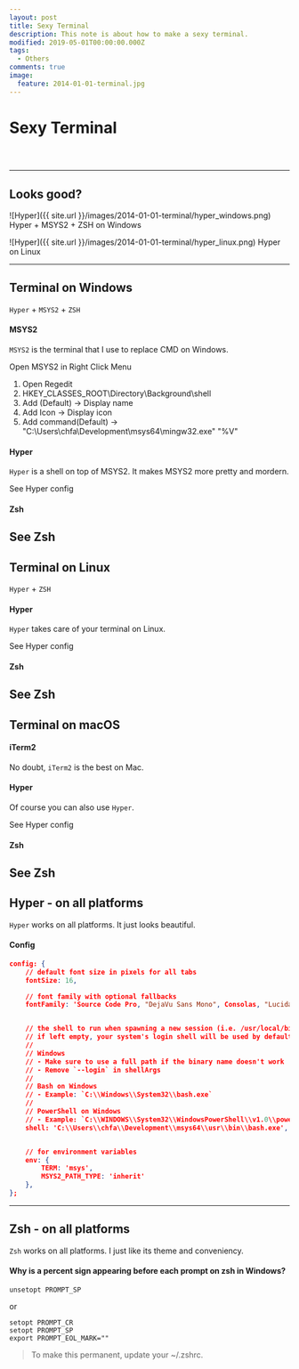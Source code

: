 ```yaml
---
layout: post
title: Sexy Terminal
description: This note is about how to make a sexy terminal.
modified: 2019-05-01T00:00:00.000Z
tags:
  - Others
comments: true
image:
  feature: 2014-01-01-terminal.jpg
---
```

# Sexy Terminal

<div class="social-share" data-initialized="true">
    <a href="#" class="social-share-icon icon-weibo"></a>
    <a href="#" class="social-share-icon icon-qq"></a>
    <a href="#" class="social-share-icon icon-wechat"></a>
</div>
<link rel="stylesheet" href="https://resource.chun.no/sharejs/css/share.min.css">
<script src="https://resource.chun.no/sharejs/js/social-share.min.js"></script>

### &nbsp;

---

## Looks good?

![Hyper]({{ site.url }}/images/2014-01-01-terminal/hyper_windows.png)
Hyper + MSYS2 + ZSH on Windows

![Hyper]({{ site.url }}/images/2014-01-01-terminal/hyper_linux.png)
Hyper on Linux

---

## Terminal on Windows

`Hyper` + `MSYS2` + `ZSH`

#### MSYS2

`MSYS2` is the terminal that I use to replace CMD on Windows.

Open MSYS2 in Right Click Menu
  1. Open Regedit
  2. HKEY_CLASSES_ROOT\Directory\Background\shell
  3. Add (Default) -> Display name
  4. Add Icon -> Display icon
  5. Add command\(Default) -> "C:\Users\chfa\Development\msys64\mingw32.exe" "%V"

#### Hyper

`Hyper` is a shell on top of MSYS2.
It makes MSYS2 more pretty and mordern.

<a herf="#hyper---on-all-platforms">See Hyper config</a>

#### Zsh

<a herf="#zsh---on-all-platforms">See Zsh</a>
---

## Terminal on Linux

`Hyper` + `ZSH`

#### Hyper

`Hyper` takes care of your terminal on Linux.

<a herf="#hyper---on-all-platforms">See Hyper config</a>

#### Zsh

<a herf="#zsh---on-all-platforms">See Zsh</a>
---

## Terminal on macOS

#### iTerm2

No doubt, `iTerm2` is the best on Mac.

#### Hyper

Of course you can also use `Hyper`.

<a herf="#hyper---on-all-platforms">See Hyper config</a>

#### Zsh

<a herf="#zsh---on-all-platforms">See Zsh</a>
---

## Hyper - on all platforms

`Hyper` works on all platforms. It just looks beautiful.

#### Config

``` json
config: {
    // default font size in pixels for all tabs
    fontSize: 16,

    // font family with optional fallbacks
    fontFamily: 'Source Code Pro, "DejaVu Sans Mono", Consolas, "Lucida Console", monospace',


    // the shell to run when spawning a new session (i.e. /usr/local/bin/fish)
    // if left empty, your system's login shell will be used by default
    //
    // Windows
    // - Make sure to use a full path if the binary name doesn't work
    // - Remove `--login` in shellArgs
    //
    // Bash on Windows
    // - Example: `C:\\Windows\\System32\\bash.exe`
    //
    // PowerShell on Windows
    // - Example: `C:\\WINDOWS\\System32\\WindowsPowerShell\\v1.0\\powershell.exe`
    shell: 'C:\\Users\\chfa\\Development\\msys64\\usr\\bin\\bash.exe',


    // for environment variables
    env: {
        TERM: 'msys',
        MSYS2_PATH_TYPE: 'inherit'
    },
};

```

---

## Zsh - on all platforms

`Zsh` works on all platforms. I just like its theme and conveniency.

#### Why is a percent sign appearing before each prompt on zsh in Windows?

```
unsetopt PROMPT_SP
```

or

```
setopt PROMPT_CR
setopt PROMPT_SP
export PROMPT_EOL_MARK=""
```

> To make this permanent, update your ~/.zshrc.
